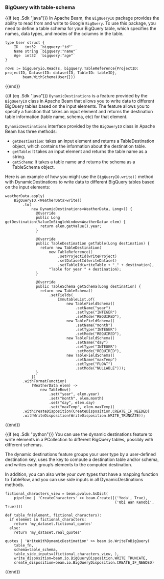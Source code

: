 <!--
Licensed under the Apache License, Version 2.0 (the "License");
you may not use this file except in compliance with the License.
You may obtain a copy of the License at

http://www.apache.org/licenses/LICENSE-2.0

Unless required by applicable law or agreed to in writing, software
distributed under the License is distributed on an "AS IS" BASIS,
WITHOUT WARRANTIES OR CONDITIONS OF ANY KIND, either express or implied.
See the License for the specific language governing permissions and
limitations under the License.
-->
### BigQuery with table-schema

{{if (eq .Sdk "java")}}
In Apache Beam, the `BigQueryIO` package provides the ability to read from and write to Google `BigQuery`. To use this package, you need to define a table schema for your BigQuery table, which specifies the names, data types, and modes of the columns in the table.
```
type User struct {
	ID   int32  `bigquery:"id"`
	Name string `bigquery:"name"`
	Age  int32  `bigquery:"age"`
}

rows := bigqueryio.Read(s, bigquery.TableReference{ProjectID: projectID, DatasetID: datasetID, TableID: tableID},
		beam.WithSchema(User{}))
```
{{end}}

{{if (eq .Sdk "java")}}
`DynamicDestinations` is a feature provided by the `BigQueryIO` class in Apache Beam that allows you to write data to different BigQuery tables based on the input elements. The feature allows you to specify a function that takes an input element and returns the destination table information (table name, schema, etc) for that element.

`DynamicDestinations` interface provided by the `BigQueryIO` class in Apache Beam has three methods:

* `getDestination`: takes an input element and returns a TableDestination object, which contains the information about the destination table.
* `getTable`: It takes an input element and returns the table name as a string.
* `getSchema`: It takes a table name and returns the schema as a TableSchema object.

Here is an example of how you might use the `BigQueryIO.write()` method with DynamicDestinations to write data to different BigQuery tables based on the input elements:

```
weatherData.apply(
    BigQueryIO.<WeatherData>write()
        .to(
            new DynamicDestinations<WeatherData, Long>() {
              @Override
              public Long getDestination(ValueInSingleWindow<WeatherData> elem) {
                return elem.getValue().year;
              }

              @Override
              public TableDestination getTable(Long destination) {
                return new TableDestination(
                    new TableReference()
                        .setProjectId(writeProject)
                        .setDatasetId(writeDataset)
                        .setTableId(writeTable + "_" + destination),
                    "Table for year " + destination);
              }

              @Override
              public TableSchema getSchema(Long destination) {
                return new TableSchema()
                    .setFields(
                        ImmutableList.of(
                            new TableFieldSchema()
                                .setName("year")
                                .setType("INTEGER")
                                .setMode("REQUIRED"),
                            new TableFieldSchema()
                                .setName("month")
                                .setType("INTEGER")
                                .setMode("REQUIRED"),
                            new TableFieldSchema()
                                .setName("day")
                                .setType("INTEGER")
                                .setMode("REQUIRED"),
                            new TableFieldSchema()
                                .setName("maxTemp")
                                .setType("FLOAT")
                                .setMode("NULLABLE")));
              }
            })
        .withFormatFunction(
            (WeatherData elem) ->
                new TableRow()
                    .set("year", elem.year)
                    .set("month", elem.month)
                    .set("day", elem.day)
                    .set("maxTemp", elem.maxTemp))
        .withCreateDisposition(CreateDisposition.CREATE_IF_NEEDED)
        .withWriteDisposition(WriteDisposition.WRITE_TRUNCATE));
```
{{end}}

{{if (eq .Sdk "python")}}
You can use the dynamic destinations feature to write elements in a PCollection to different BigQuery tables, possibly with different schemas.

The dynamic destinations feature groups your user type by a user-defined destination key, uses the key to compute a destination table and/or schema, and writes each group’s elements to the computed destination.

In addition, you can also write your own types that have a mapping function to TableRow, and you can use side inputs in all DynamicDestinations methods.

```
fictional_characters_view = beam.pvalue.AsDict(
    pipeline | 'CreateCharacters' >> beam.Create([('Yoda', True),
                                                  ('Obi Wan Kenobi', True)]))

def table_fn(element, fictional_characters):
  if element in fictional_characters:
    return 'my_dataset.fictional_quotes'
  else:
    return 'my_dataset.real_quotes'

quotes | 'WriteWithDynamicDestination' >> beam.io.WriteToBigQuery(
    table_fn,
    schema=table_schema,
    table_side_inputs=(fictional_characters_view, ),
    write_disposition=beam.io.BigQueryDisposition.WRITE_TRUNCATE,
    create_disposition=beam.io.BigQueryDisposition.CREATE_IF_NEEDED)
```
{{end}}